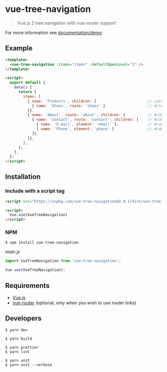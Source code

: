# vue-tree-navigation

> Vue.js 2 tree navigation with vue-router support

For more information see [documentation/demo](https://vue-tree-navigation.misrob.cz)

## Example

```html
<template>
  <vue-tree-navigation :items="items" :defaultOpenLevel="1" />
</template>

<script>
  export default {
    data() {
      return {
        items: [
          { name: 'Products', children: [                       // category label
            { name: 'Shoes', route: 'shoes' }                   // #/shoes
          ]},
          { name: 'About', route: 'about', children: [          // #/about
            { name: 'Contact', route: 'contact', children: [    // #/about/contact       
              { name: 'E-mail', element: 'email' },             // #/about/contact#email
              { name: 'Phone', element: 'phone' }               // #/about/contact#phone
            ]},
          ]},
        ],
      };
    },
  };
</script>
```

## Installation

### Include with a script tag

```html
<script src="https://unpkg.com/vue-tree-navigation@2.0.1/dist/vue-tree-navigation.js"></script>

<script>
  Vue.use(VueTreeNavigation)
</script>
```

### NPM

```console
$ npm install vue-tree-navigation
```

*main.js*

```javascript
import VueTreeNavigation from 'vue-tree-navigation';

Vue.use(VueTreeNavigation);
```

## Requirements

- [Vue.js](https://vuejs.org/)
- [vue-router](https://router.vuejs.org/en/) (optional, only when you wish to use router links)

## Developers

```console
$ yarn dev

$ yarn build

$ yarn prettier
$ yarn lint

$ yarn unit
$ yarn unit --verbose
```
